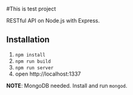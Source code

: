 #This is test project

RESTful API on Node.js with Express.

## Installation

1. ```npm install```
2. ```npm run build```
3. ```npm run server```
4. open http://localhost:1337

**NOTE**: MongoDB needed. Install and run `mongod`.
